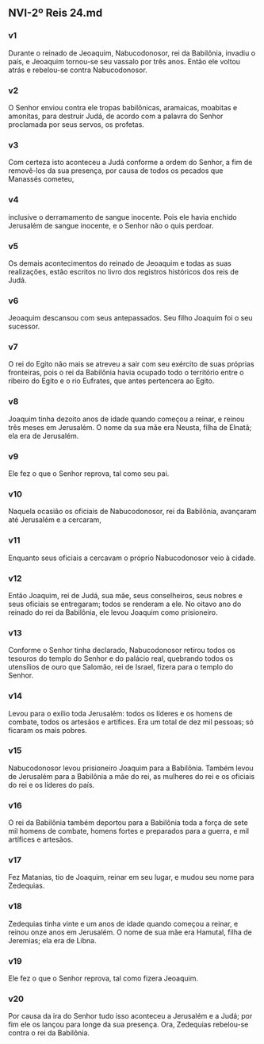 ## NVI-2º Reis 24.md
### v1
 Durante o reinado de Jeoaquim, Nabucodonosor, rei da Babilônia, invadiu o país, e Jeoaquim tornou-se seu vassalo por três anos. Então ele voltou atrás e rebelou-se contra Nabucodonosor.
### v2
 O Senhor enviou contra ele tropas babilônicas, aramaicas, moabitas e amonitas, para destruir Judá, de acordo com a palavra do Senhor proclamada por seus servos, os profetas.
### v3
 Com certeza isto aconteceu a Judá conforme a ordem do Senhor, a fim de removê-los da sua presença, por causa de todos os pecados que Manassés cometeu,
### v4
 inclusive o derramamento de sangue inocente. Pois ele havia enchido Jerusalém de sangue inocente, e o Senhor não o quis perdoar.
### v5
 Os demais acontecimentos do reinado de Jeoaquim e todas as suas realizações, estão escritos no livro dos registros históricos dos reis de Judá.
### v6
 Jeoaquim descansou com seus antepassados. Seu filho Joaquim foi o seu sucessor.
### v7
 O rei do Egito não mais se atreveu a sair com seu exército de suas próprias fronteiras, pois o rei da Babilônia havia ocupado todo o território entre o ribeiro do Egito e o rio Eufrates, que antes pertencera ao Egito.
### v8
 Joaquim tinha dezoito anos de idade quando começou a reinar, e reinou três meses em Jerusalém. O nome da sua mãe era Neusta, filha de Elnatã; ela era de Jerusalém.
### v9
 Ele fez o que o Senhor reprova, tal como seu pai.
### v10
 Naquela ocasião os oficiais de Nabucodonosor, rei da Babilônia, avançaram até Jerusalém e a cercaram,
### v11
 Enquanto seus oficiais a cercavam o próprio Nabucodonosor veio à cidade.
### v12
 Então Joaquim, rei de Judá, sua mãe, seus conselheiros, seus nobres e seus oficiais se entregaram; todos se renderam a ele. No oitavo ano do reinado do rei da Babilônia, ele levou Joaquim como prisioneiro.
### v13
 Conforme o Senhor tinha declarado, Nabucodonosor retirou todos os tesouros do templo do Senhor e do palácio real, quebrando todos os utensílios de ouro que Salomão, rei de Israel, fizera para o templo do Senhor.
### v14
 Levou para o exílio toda Jerusalém: todos os líderes e os homens de combate, todos os artesãos e artífices. Era um total de dez mil pessoas; só ficaram os mais pobres.
### v15
 Nabucodonosor levou prisioneiro Joaquim para a Babilônia. Também levou de Jerusalém para a Babilônia a mãe do rei, as mulheres do rei e os oficiais do rei e os líderes do país.
### v16
 O rei da Babilônia também deportou para a Babilônia toda a força de sete mil homens de combate, homens fortes e preparados para a guerra, e mil artífices e artesãos.
### v17
 Fez Matanias, tio de Joaquim, reinar em seu lugar, e mudou seu nome para Zedequias.
### v18
 Zedequias tinha vinte e um anos de idade quando começou a reinar, e reinou onze anos em Jerusalém. O nome de sua mãe era Hamutal, filha de Jeremias; ela era de Libna.
### v19
 Ele fez o que o Senhor reprova, tal como fizera Jeoaquim.
### v20
 Por causa da ira do Senhor tudo isso aconteceu a Jerusalém e a Judá; por fim ele os lançou para longe da sua presença. Ora, Zedequias rebelou-se contra o rei da Babilônia.
